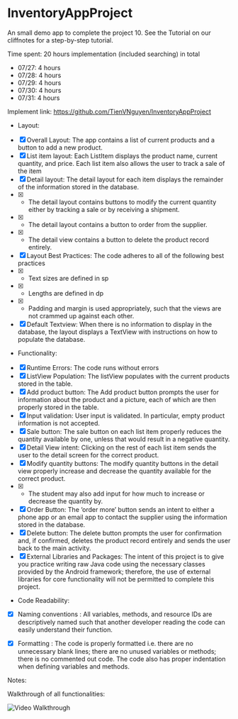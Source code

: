 # InventoryAppProject
An small demo app to complete the project 10. See the Tutorial on our cliffnotes for a step-by-step tutorial.

Time spent: 20 hours implementation (included searching) in total
 - 07/27: 4 hours
 - 07/28: 4 hours
 - 07/29: 4 hours
 - 07/30: 4 hours
 - 07/31: 4 hours
 
Implement link: https://github.com/TienVNguyen/InventoryAppProject

 - Layout:
 * [x] Overall Layout: The app contains a list of current products and a button to add a new product.
 * [x] List item layout: Each ListItem displays the product name, current quantity, and price. Each list item also allows the user to track a sale of the item
 * [x] Detail layout: The detail layout for each item displays the remainder of the information stored in the database.
 * [x] + The detail layout contains buttons to modify the current quantity either by tracking a sale or by receiving a shipment.
 * [x] + The detail layout contains a button to order from the supplier.
 * [x] + The detail view contains a button to delete the product record entirely.
 * [x] Layout Best Practices: The code adheres to all of the following best practices
 * [x] + Text sizes are defined in sp
 * [x] + Lengths are defined in dp
 * [x] + Padding and margin is used appropriately, such that the views are not crammed up against each other.
 * [x] Default Textview: When there is no information to display in the database, the layout displays a TextView with instructions on how to populate the database.

 - Functionality:
 * [x] Runtime Errors: The code runs without errors
 * [x] ListView Population: The listView populates with the current products stored in the table.
 * [x] Add product button: The Add product button prompts the user for information about the product and a picture, each of which are then properly stored in the table.
 * [x] Input validation: User input is validated. In particular, empty product information is not accepted.
 * [x] Sale button: The sale button on each list item properly reduces the quantity available by one, unless that would result in a negative quantity.
 * [x] Detail View intent: Clicking on the rest of each list item sends the user to the detail screen for the correct product.
 * [x] Modify quantity buttons: The modify quantity buttons in the detail view properly increase and decrease the quantity available for the correct product.
 * [x] + The student may also add input for how much to increase or decrease the quantity by.
 * [x] Order Button: The ‘order more’ button sends an intent to either a phone app or an email app to contact the supplier using the information stored in the database.
 * [x] Delete button: The delete button prompts the user for confirmation and, if confirmed, deletes the product record entirely and sends the user back to the main activity.
 * [x] External Libraries and Packages: The intent of this project is to give you practice writing raw Java code using the necessary classes provided by the Android framework; therefore, the use of external libraries for core functionality will not be permitted to complete this project.

 - Code Readability:
 * [x] Naming conventions : All variables, methods, and resource IDs are descriptively named such that another developer reading the code can easily understand their function.
 * [x] Formatting : The code is properly formatted i.e. there are no unnecessary blank lines; there are no unused variables or methods; there is no commented out code. The code also has proper indentation when defining variables and methods.
 

Notes:

Walkthrough of all functionalities:

![Video Walkthrough](inventory_app_project.gif)
